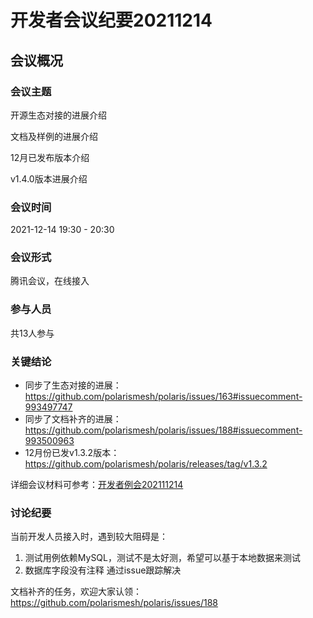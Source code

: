 # 开发者会议纪要20211214

## 会议概况

### 会议主题

开源生态对接的进展介绍

文档及样例的进展介绍

12月已发布版本介绍

v1.4.0版本进展介绍

### 会议时间

2021-12-14 19:30 - 20:30

### 会议形式

腾讯会议，在线接入

### 参与人员

共13人参与


### 关键结论

- 同步了生态对接的进展：https://github.com/polarismesh/polaris/issues/163#issuecomment-993497747
- 同步了文档补齐的进展：https://github.com/polarismesh/polaris/issues/188#issuecomment-993500963
- 12月份已发v1.3.2版本：https://github.com/polarismesh/polaris/releases/tag/v1.3.2

详细会议材料可参考：[开发者例会202111214](https://github.com/polarismesh/website/tree/main/docs/zh/doc/开源社区/开发者会议/会议资料/开发者例会20211214.pdf)

### 讨论纪要

当前开发人员接入时，遇到较大阻碍是：
1. 测试用例依赖MySQL，测试不是太好测，希望可以基于本地数据来测试
2. 数据库字段没有注释
通过issue跟踪解决

文档补齐的任务，欢迎大家认领：https://github.com/polarismesh/polaris/issues/188